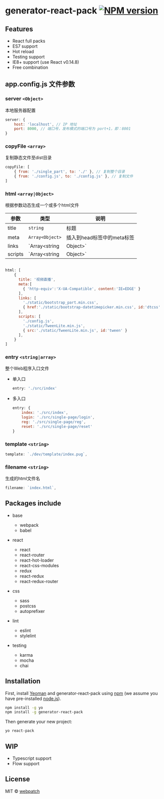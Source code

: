 # generator-react-pack [![NPM version][npm-image]][npm-url] 

## Features

* React full packs
* ES7 support
* Hot reload
* Testing support
* IE8+ support (use React v0.14.8)
* Free combination


## app.config.js 文件参数

### server `<Object>`
本地服务器配置

```js
server: {
	host: 'localhost', // IP 地址
	port: 8000, // 端口号，发布模式的端口号为 port+1，即：8001
}
```

### copyFile `<array>`
复制静态文件至dist目录

```js
copyFile: [
	{ from: './single_part', to: './' }, // 复制整个目录
	{ from: './config.js', to: './config.js' }, // 复制文件
]
```

### html `<array|Object>`
根据参数动态生成一个或多个html文件

参数|类型|说明
---|---|---
title|`string`|标题
meta|`Array<Object>`|插入到head标签中的meta标签
links|`Array<string|Object>`|插入到head标签中的link标签
scripts |`Array<string|Object>`|插入到body标签尾部的script标签

```js

html: [
	{
	  title: '视频直播',
	  meta:[
	  	{ 'http-equiv':'X-UA-Compatible', content:'IE=EDGE' }
	  ],
	  links: [
	    './static/bootstrap_part.min.css',
	    { href:'./static/bootstrap-datetimepicker.min.css', id:'dtcss' }
	  ],
	  scripts: [
	    './config.js',
	    './static/TweenLite.min.js',
	    { src:'./static/TweenLite.min.js', id:'tween' }
	  ],
	}
]
```

### entry `<string|array>`
整个Web程序入口文件

* 单入口

	```js
	entry: './src/index'
	```

* 多入口

	```js
	entry: {
		index: './src/index',
		login: './src/single-page/login',
		reg: './src/single-page/reg',
		reset: './src/single-page/reset'
	}
	```

### template `<string>`

```js
template: `./dev/template/index.pug`,
```

### filename `<string>`
生成的html文件名

```js
filename: `index.html`,
```

## Packages include

* base
	* webpack
	* babel

* react
	* react
	* react-router
	* react-hot-loader
	* react-css-modules
	* redux
	* react-redux
	* react-redux-router

* css
	* sass
	* postcss
	* autoprefixer

* lint
	* eslint
	* stylelint

* testing
	* karma
	* mocha
	* chai


## Installation

First, install [Yeoman](http://yeoman.io) and generator-react-pack using [npm](https://www.npmjs.com/) (we assume you have pre-installed [node.js](https://nodejs.org/)).

```bash
npm install -g yo
npm install -g generator-react-pack
```

Then generate your new project:

```bash
yo react-pack
```

## WIP

* Typescript support
* Flow support

## License

MIT © [webpatch]()


[npm-image]: https://badge.fury.io/js/generator-react-pack.svg
[npm-url]: https://npmjs.org/package/generator-react-pack